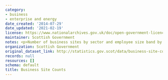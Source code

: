 ```yaml
---
category:
- business
- enterprise and energy
date_created: '2014-07-29'
date_updated: '2021-02-19'
license: https://www.nationalarchives.gov.uk/doc/open-government-licence/version/3/
maintainer: Scottish Government
notes: <p>Number of business sites by sector and employee size band by SIC 2007.</p>
organization: Scottish Government
original_dataset_link: http://statistics.gov.scot/data/business-site-counts
records: null
resources: []
schema: default
title: Business Site Counts
---
```

